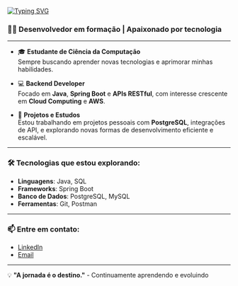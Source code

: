 [![Typing SVG](https://readme-typing-svg.herokuapp.com/?color=00FFFF&size=35&center=true&vCenter=true&width=1000&lines=+Oi!+eu+sou+o+Mauricio,+seja+Bem+vindo+ao+meu+Github+)](https://git.io/typing-svg)

### 👨‍💻 **Desenvolvedor em formação | Apaixonado por tecnologia**

---

- 🎓 **Estudante de Ciência da Computação**  
  Sempre buscando aprender novas tecnologias e aprimorar minhas habilidades.

- 💻 **Backend Developer**  
  Focado em **Java**, **Spring Boot** e **APIs RESTful**, com interesse crescente em **Cloud Computing** e **AWS**.

- 🚀 **Projetos e Estudos**  
  Estou trabalhando em projetos pessoais com **PostgreSQL**, integrações de API, e explorando novas formas de desenvolvimento eficiente e escalável.

---

### 🛠️ **Tecnologias que estou explorando:**
- **Linguagens**: Java, SQL
- **Frameworks**: Spring Boot
- **Banco de Dados**: PostgreSQL, MySQL
- **Ferramentas**: Git, Postman

---

### 📫 **Entre em contato:**

- [LinkedIn](https://www.linkedin.com/in/mauricio-gomes-479221223/)  
- [Email](ghomes.mauricio@gmail.com)

---

💡 **"A jornada é o destino."** - Continuamente aprendendo e evoluindo
